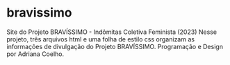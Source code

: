# bravissimo
Site do Projeto BRAVÍSSIMO - Indômitas Coletiva Feminista (2023)
Nesse projeto, três arquivos html e uma folha de estilo css organizam as informações de divulgação do Projeto BRAVÍSSIMO.
Programação e Design por Adriana Coelho.